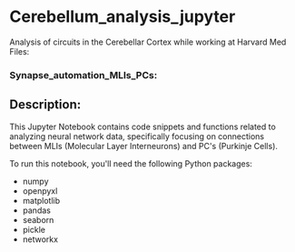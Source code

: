 # Cerebellum_analysis_jupyter
Analysis of circuits in the Cerebellar Cortex while working at Harvard Med\
Files:
### Synapse_automation_MLIs_PCs:
## Description:
This Jupyter Notebook contains code snippets and functions related to analyzing neural network data, specifically focusing on connections between MLIs (Molecular Layer Interneurons) and PC's (Purkinje Cells).

To run this notebook, you'll need the following Python packages:

- numpy
- openpyxl
- matplotlib
- pandas
- seaborn
- pickle
- networkx
